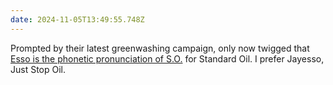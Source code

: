 ```yaml
---
date: 2024-11-05T13:49:55.748Z
---
```


Prompted by their latest greenwashing campaign, only now twigged that [Esso is the phonetic pronunciation of S.O.](https://en.wikipedia.org/wiki/Esso) for Standard Oil. I prefer Jayesso, Just Stop Oil.
